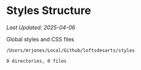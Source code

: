 # Styles Structure

*Last Updated: 2025-04-06*

Global styles and CSS files

```
/Users/mrjones/Local/Github/loftsdesarts/styles

0 directories, 0 files

```
